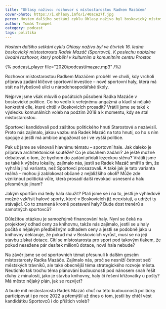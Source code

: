 ```yaml
---
title: "Ohlasy naživo: rozhovor s místostarostou Radkem Mazáčem"
cover-photo: https://i.ohlasy.info/i/40ace27f.jpg
perex: Hostem dalšího setkání cyklu Ohlasy naživo byl boskovický místostarosta Radek Mazáč (Sportovci). K poslechu nabízíme úvodní rozhovor, který proběhl v kulturním a komunitním centru Prostor.
author: Tomáš Trumpeš
category: podcast
tags: politika
---
```


*Hostem dalšího setkání cyklu Ohlasy naživo byl ve čtvrtek 16. ledna boskovický místostarosta Radek Mazáč (Sportovci). K poslechu nabízíme úvodní rozhovor, který proběhl v kulturním a komunitním centru Prostor.*

{% podcast_player file="2020/podcast/mazac.mp3" /%}

Rozhovor místostarostou Radkem Mazáčem proběhl ve chvíli, kdy vrcholí příprava zadání klíčové sportovní investice – nové sportovní haly, která má stát na Hybešově ulici u národohospodářské školy.

Nejprve jsme však mluvili o počátcích působení Radka Mazáče v boskovické politice. Co ho vedlo k veřejnému angažmá a kladl si nějaké konkrétní cíle, které chtěl v Boskovicích prosadit? Vrátili jsme se také k výsledku komunálních voleb na podzim 2018 a k momentu, kdy se stal místostarostou.

Sportovci kandidovali pod záštitou politického hnutí Starostové a nezávislí. Proto nás zajímalo, jakou vazbu má Radek Mazáč na toto hnutí, co ho s ním spojuje a jestli má ambice angažovat se i ve vyšší politice.

Pak už jsme se věnovali hlavnímu tématu – sportovní hale. Jak daleko je příprava architektonické soutěže? Co je obsahem zadání? Je ještě možné debatovat o tom, že bychom do zadání přidali lezeckou stěnu? Vrátili jsme se také k výběru lokality, zajímalo nás, jestli se Radek Mazáč smířil s tím, že vyhrála jiná varianta, než Sportovci prosazovali. A také jak je tato varianta reálná – mohou ji zablokovat občané z nejbližšího okolí? Může zde vzniknout politická vůle, která prosadí další revokaci usnesení a halu přesměruje jinam?

Jakým sportům má tedy hala sloužit? Ptali jsme se i na to, jestli je výhledově možné vzkřísit halové sporty, které v Boskovicích již neexistují, a udržet ty stávající. Co to znamená kromě postavení haly? Bude dost trenérů a samotných sportovců?

Důležitou otázkou je samozřejmě financování haly. Nyní se čeká na projektový odhad ceny za knihovnu, takže nás zajímalo, jestli se u haly počítá s nějakým předběžným odhadem ceny a jestli se podobně jako u knihovny deklaruje, že pokud má v Boskovicích vyrůst, musí se na její stavbu získat dotace. Cítí se místostarosta pro sport pod takovým tlakem, že pokud nesežene pár desítek milionů dotace, nová hala nebude?

Na závěr jsme se od sportovních témat přesunuli k dalším gescím místostarosty Radka Mazáče. Zajímalo nás, proč se nesníží četnost sečí městských trávníků, ale také obecnější téma strategického rozvoje města. Neutichlo tak trochu téma plánování budoucnosti pod nánosem snah řešit dluhy z minulosti, jako je stavba knihovny, haly či řešení křižovatky u pošty? Má město nějaký plán, jak se rozvíjet?

A bude mít místostarosta Radek Mazáč chuť na této budoucnosti politicky participovat i po roce 2022 a přemýšlí už dnes o tom, jestli by chtěl vést kandidátku Sportovců i do příštích voleb?